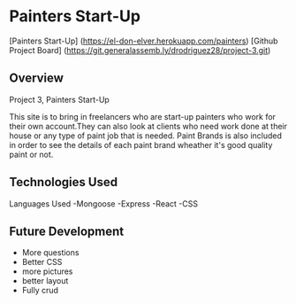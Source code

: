 # Painters Start-Up


[Painters Start-Up] (https://el-don-elver.herokuapp.com/painters)
[Github Project Board] (https://git.generalassemb.ly/drodriguez28/project-3.git)



## Overview

Project 3, Painters Start-Up

This site is to bring in freelancers who are start-up painters who work for their own account.They can also look at clients who need work done at their house or any type of paint job that is needed. Paint Brands is also included in order to see the details of each paint brand wheather it's good quality paint or not.


## Technologies Used
Languages Used
 -Mongoose 
 -Express 
 -React
 -CSS

 ## Future Development 

 - More questions 
- Better CSS 
- more pictures 
- better layout
- Fully crud
